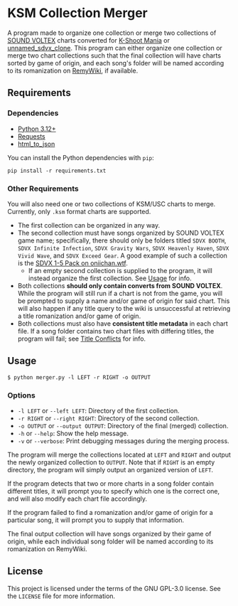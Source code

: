 # KSM Collection Merger
A program made to organize one collection or merge two collections of [SOUND VOLTEX](https://remywiki.com/What_is_SOUND_VOLTEX) charts converted for [K-Shoot Mania](https://kshootmania.com) or [unnamed\_sdvx\_clone](https://github.com/Drewol/unnamed-sdvx-clone). This program can either organize one collection or merge two chart collections such that the final collection will have charts sorted by game of origin, and each song's folder will be named according to its romanization on [RemyWiki](https://remywiki.com), if available.

## Requirements
### Dependencies
* [Python 3.12+](https://python.org)
* [Requests](https://requests.readthedocs.io/en/latest/)
* [html\_to\_json](https://pypi.org/project/html-to-json/)

You can install the Python dependencies with `pip`:
```
pip install -r requirements.txt
```

### Other Requirements
You will also need one or two collections of KSM/USC charts to merge. Currently, only `.ksm` format charts are supported.
* The first collection can be organized in any way.
* The second collection must have songs organized by SOUND VOLTEX game name; specifically, there should only be folders titled `SDVX BOOTH`, `SDVX Infinite Infection`, `SDVX Gravity Wars`, `SDVX Heavenly Haven`, `SDVX Vivid Wave`, and `SDVX Exceed Gear`. A good example of such a collection is the [SDVX 1-5 Pack on oniichan.wtf](https://oniichan.wtf/help/songs.html).
    * If an empty second collection is supplied to the program, it will instead organize the first collection. See [Usage](#usage) for info.
* Both collections **should only contain converts from SOUND VOLTEX**. While the program will still run if a chart is not from the game, you will be prompted to supply a name and/or game of origin for said chart. This will also happen if any title query to the wiki is unsuccessful at retrieving a title romanization and/or game of origin.
* Both collections must also have **consistent title metadata** in each chart file. If a song folder contains two chart files with differing titles, the program will fail; see [Title Conflicts](#title-conflicts) for info.

## Usage
```console
$ python merger.py -l LEFT -r RIGHT -o OUTPUT
```

### Options
* `-l LEFT` or `--left LEFT`: Directory of the first collection.
* `-r RIGHT` or `--right RIGHT`: Directory of the second collection.
* `-o OUTPUT` or `--output OUTPUT`: Directory of the final (merged) collection.
* `-h` or `--help`: Show the help message.
* `-v` or `--verbose`: Print debugging messages during the merging process.

The program will merge the collections located at `LEFT` and `RIGHT` and output the newly organized collection to `OUTPUT`. Note that if `RIGHT` is an empty directory, the program will simply output an organized version of `LEFT`.

If the program detects that two or more charts in a song folder contain different titles, it will prompt you to specify which one is the correct one, and will also modify each chart file accordingly.

If the program failed to find a romanization and/or game of origin for a particular song, it will prompt you to supply that information.

The final output collection will have songs organized by their game of origin, while each individual song folder will be named according to its romanization on RemyWiki.

## License
This project is licensed under the terms of the GNU GPL-3.0 license. See the `LICENSE` file for more information.
